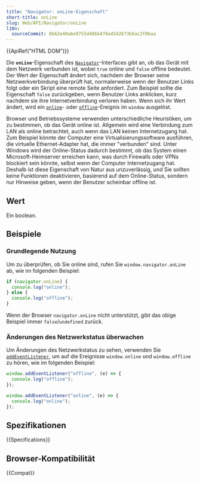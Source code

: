 ```yaml
---
title: "Navigator: onLine-Eigenschaft"
short-title: onLine
slug: Web/API/Navigator/onLine
l10n:
  sourceCommit: 0b62e40a6e9755d40bb470a4542673b6ac2f06aa
---
```


{{ApiRef("HTML DOM")}}

Die **`onLine`**-Eigenschaft des [`Navigator`](/de/docs/Web/API/Navigator)-Interfaces gibt an, ob das Gerät mit dem Netzwerk verbunden ist, wobei `true` online und `false` offline bedeutet. Der Wert der Eigenschaft ändert sich, nachdem der Browser seine Netzwerkverbindung überprüft hat, normalerweise wenn der Benutzer Links folgt oder ein Skript eine remote Seite anfordert. Zum Beispiel sollte die Eigenschaft `false` zurückgeben, wenn Benutzer Links anklicken, kurz nachdem sie ihre Internetverbindung verloren haben. Wenn sich ihr Wert ändert, wird ein [`online`](/de/docs/Web/API/Window/online_event)- oder [`offline`](/de/docs/Web/API/Window/offline_event)-Ereignis im `window` ausgelöst.

Browser und Betriebssysteme verwenden unterschiedliche Heuristiken, um zu bestimmen, ob das Gerät online ist. Allgemein wird eine Verbindung zum LAN als online betrachtet, auch wenn das LAN keinen Internetzugang hat. Zum Beispiel könnte der Computer eine Virtualisierungssoftware ausführen, die virtuelle Ethernet-Adapter hat, die immer "verbunden" sind. Unter Windows wird der Online-Status dadurch bestimmt, ob das System einen Microsoft-Heimserver erreichen kann, was durch Firewalls oder VPNs blockiert sein könnte, selbst wenn der Computer Internetzugang hat. Deshalb ist diese Eigenschaft von Natur aus unzuverlässig, und Sie sollten keine Funktionen deaktivieren, basierend auf dem Online-Status, sondern nur Hinweise geben, wenn der Benutzer scheinbar offline ist.

## Wert

Ein boolean.

## Beispiele

### Grundlegende Nutzung

Um zu überprüfen, ob Sie online sind, rufen Sie `window.navigator.onLine` ab, wie im folgenden Beispiel:

```js
if (navigator.onLine) {
  console.log("online");
} else {
  console.log("offline");
}
```

Wenn der Browser `navigator.onLine` nicht unterstützt, gibt das obige Beispiel immer `false`/`undefined` zurück.

### Änderungen des Netzwerkstatus überwachen

Um Änderungen des Netzwerkstatus zu sehen, verwenden Sie [`addEventListener`](/de/docs/Web/API/EventTarget/addEventListener), um auf die Ereignisse `window.online` und `window.offline` zu hören, wie im folgenden Beispiel:

```js
window.addEventListener("offline", (e) => {
  console.log("offline");
});

window.addEventListener("online", (e) => {
  console.log("online");
});
```

## Spezifikationen

{{Specifications}}

## Browser-Kompatibilität

{{Compat}}
